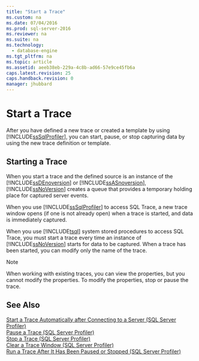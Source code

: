 ```yaml
---
title: "Start a Trace"
ms.custom: na
ms.date: 07/04/2016
ms.prod: sql-server-2016
ms.reviewer: na
ms.suite: na
ms.technology: 
  - database-engine
ms.tgt_pltfrm: na
ms.topic: article
ms.assetid: aeeb38eb-229a-4c8b-ad66-57e9ce45fb6a
caps.latest.revision: 25
caps.handback.revision: 0
manager: jhubbard
---
```

# Start a Trace
After you have defined a new trace or created a template by using [!INCLUDE[ssSqlProfiler](../../Topics/TopicNameContainA/tokens/ssSqlProfiler_md.md)], you can start, pause, or stop capturing data by using the new trace definition or template.  
  
## Starting a Trace  
 When you start a trace and the defined source is an instance of the [!INCLUDE[ssDEnoversion](../../Topics/TopicNameContainA/tokens/ssDEnoversion_md.md)] or [!INCLUDE[ssASnoversion](../../Topics/TopicNameContainA/tokens/ssASnoversion_md.md)], [!INCLUDE[ssNoVersion](../../Topics/TopicNameContainA/tokens/ssNoVersion_md.md)] creates a queue that provides a temporary holding place for captured server events.  
  
 When you use [!INCLUDE[ssSqlProfiler](../../Topics/TopicNameContainA/tokens/ssSqlProfiler_md.md)] to access SQL Trace, a new trace window opens (if one is not already open) when a trace is started, and data is immediately captured.  
  
 When you use [!INCLUDE[tsql](../../Topics/TopicNameContainA/tokens/tsql_md.md)] system stored procedures to access SQL Trace, you must start a trace every time an instance of [!INCLUDE[ssNoVersion](../../Topics/TopicNameContainA/tokens/ssNoVersion_md.md)] starts for data to be captured. When a trace has been started, you can modify only the name of the trace.  
  
> [!NOTE]  
>  When working with existing traces, you can view the properties, but you cannot modify the properties. To modify the properties, stop or pause the trace.  
  
## See Also  
 [Start a Trace Automatically after Connecting to a Server (SQL Server Profiler)](../../Topics/TopicNameContainA/Start-a-Trace-Automatically-after-Connecting-to-a-Server--SQL-Server-Profiler-.md)   
 [Pause a Trace (SQL Server Profiler)](../../Topics/TopicNameContainA/Pause-a-Trace--SQL-Server-Profiler-.md)   
 [Stop a Trace (SQL Server Profiler)](../../Topics/TopicNameContainA/Stop-a-Trace--SQL-Server-Profiler-.md)   
 [Clear a Trace Window (SQL Server Profiler)](../../Topics/TopicNameContainA/Clear-a-Trace-Window--SQL-Server-Profiler-.md)   
 [Run a Trace After It Has Been Paused or Stopped (SQL Server Profiler)](../../Topics/TopicNameContainA/Run-a-Trace-After-It-Has-Been-Paused-or-Stopped--SQL-Server-Profiler-.md)